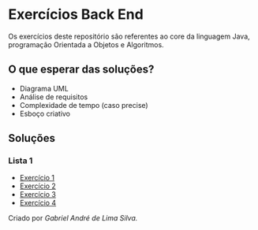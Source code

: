 # Exercícios Back End
Os exercícios deste repositório são referentes ao core da linguagem Java, programação Orientada a Objetos e Algoritmos.

## O que esperar das soluções?
- Diagrama UML
- Análise de requisitos
- Complexidade de tempo (caso precise)
- Esboço criativo

## Soluções
### Lista 1
- [Exercício 1](https://github.com/gabrielandre-math/AcademiaJavaAtos/tree/main/Exercicios%20BackEnd/Exerc%C3%ADcio%201%20-%20Sistema%20de%20Biblioteca/Solu%C3%A7%C3%A3o)
- [Exercício 2](https://github.com/gabrielandre-math/AcademiaJavaAtos/tree/main/Exercicios%20BackEnd/Exerc%C3%ADcio%202%20-%20Sistema%20Escolar/Solu%C3%A7%C3%A3o)
- [Exercício 3](https://github.com/gabrielandre-math/AcademiaJavaAtos/tree/main/Exercicios%20BackEnd/Exerc%C3%ADcio%203%20-%20Sistema%20de%20Compras/Solu%C3%A7%C3%A3o)
- [Exercício 4](https://github.com/gabrielandre-math/AcademiaJavaAtos/tree/main/Exercicios%20BackEnd/Exerc%C3%ADcio%204%20-%20Aplicativo%20C%C3%A1lculo%20IMC/Solu%C3%A7%C3%A3o)
  
Criado por _Gabriel André de Lima Silva._
